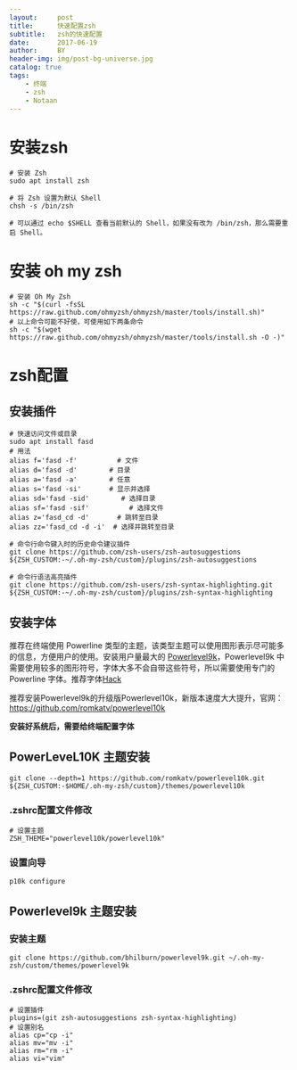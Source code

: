 ```yaml
---
layout:     post
title:      快速配置zsh
subtitle:   zsh的快速配置
date:       2017-06-19
author:     BY
header-img: img/post-bg-universe.jpg
catalog: true
tags:
    - 终端
    - zsh
    - Notaan
---
```


# 安装zsh

```shell
# 安装 Zsh
sudo apt install zsh

# 将 Zsh 设置为默认 Shell
chsh -s /bin/zsh

# 可以通过 echo $SHELL 查看当前默认的 Shell，如果没有改为 /bin/zsh，那么需要重启 Shell。
```

# 安装 oh my zsh

	# 安装 Oh My Zsh
	sh -c "$(curl -fsSL https://raw.github.com/ohmyzsh/ohmyzsh/master/tools/install.sh)"
	# 以上命令可能不好使，可使用如下两条命令
	sh -c "$(wget https://raw.github.com/ohmyzsh/ohmyzsh/master/tools/install.sh -O -)"

# zsh配置

## 安装插件

```shell
# 快速访问文件或目录
sudo apt install fasd
# 用法
alias f='fasd -f'          # 文件
alias d='fasd -d'        # 目录
alias a='fasd -a'        # 任意
alias s='fasd -si'       # 显示并选择
alias sd='fasd -sid'        # 选择目录
alias sf='fasd -sif'          # 选择文件
alias z='fasd_cd -d'       # 跳转至目录
alias zz='fasd_cd -d -i'  # 选择并跳转至目录

# 命令行命令键入时的历史命令建议插件
git clone https://github.com/zsh-users/zsh-autosuggestions ${ZSH_CUSTOM:-~/.oh-my-zsh/custom}/plugins/zsh-autosuggestions

# 命令行语法高亮插件
git clone https://github.com/zsh-users/zsh-syntax-highlighting.git ${ZSH_CUSTOM:-~/.oh-my-zsh/custom}/plugins/zsh-syntax-highlighting 
```

## 安装字体

推荐在终端使用 Powerline 类型的主题，该类型主题可以使用图形表示尽可能多的信息，方便用户的使用。安装用户量最大的 [Powerlevel9k](https://github.com/bhilburn/powerlevel9k)，Powerlevel9k 中需要使用较多的图形符号，字体大多不会自带这些符号，所以需要使用专门的 Powerline 字体。推荐字体[Hack](https://github.com/ryanoasis/nerd-fonts/tree/master/patched-fonts/Hack/Regular/complete)

推荐安装Powerlevel9k的升级版Powerlevel10k，新版本速度大大提升，官网：https://github.com/romkatv/powerlevel10k

**安装好系统后，需要给终端配置字体**

## PowerLeveL10K 主题安装

```shell
git clone --depth=1 https://github.com/romkatv/powerlevel10k.git ${ZSH_CUSTOM:-$HOME/.oh-my-zsh/custom}/themes/powerlevel10k
```

### .zshrc配置文件修改

```shell
# 设置主题
ZSH_THEME="powerlevel10k/powerlevel10k"
```

### 设置向导

```shell
p10k configure
```

## Powerlevel9k 主题安装

### 安装主题

```shell
git clone https://github.com/bhilburn/powerlevel9k.git ~/.oh-my-zsh/custom/themes/powerlevel9k
```

### .zshrc配置文件修改

```shell
# 设置插件
plugins=(git zsh-autosuggestions zsh-syntax-highlighting)
# 设置别名
alias cp="cp -i"
alias mv="mv -i"
alias rm="rm -i"
alias vi="vim"
```